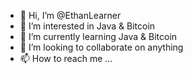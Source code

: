 - 👋 Hi, I’m @EthanLearner
- 👀 I’m interested in Java & Bitcoin
- 🌱 I’m currently learning Java & Bitcoin
- 💞️ I’m looking to collaborate on anything
- 📫 How to reach me ...

<!---
EthanLearner/EthanLearner is a ✨ special ✨ repository because its `README.md` (this file) appears on your GitHub profile.
You can click the Preview link to take a look at your changes.
--->
